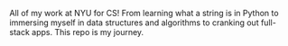 All of my work at NYU for CS!
From learning what a string is in Python to immersing myself in data structures and algorithms to cranking out full-stack apps.
This repo is my journey.
